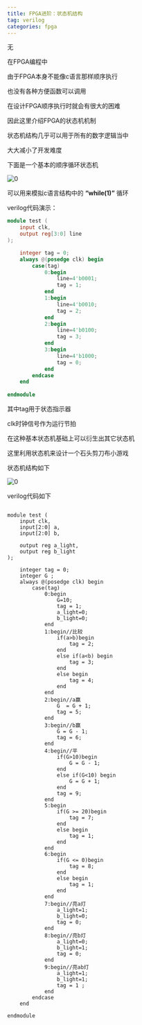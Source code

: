 ```yaml
---
title: FPGA进阶：状态机结构
tag: verilog
categories: fpga
---
```


无
<!--more-->


在FPGA编程中

由于FPGA本身不能像c语言那样顺序执行

也没有各种方便函数可以调用

在设计FPGA顺序执行时就会有很大的困难

因此这里介绍FPGA的状态机机制

状态机结构几乎可以用于所有的数字逻辑当中

大大减小了开发难度

下面是一个基本的顺序循环状态机

![0](https://i.loli.net/2021/06/17/iObLtFRZnYC4EGH.png)


可以用来模拟c语言结构中的 __“while(1)”__ 循环

verilog代码演示：

```verilog
module test (
    input clk,
    output reg[3:0] line
);

    integer tag = 0;
    always @(posedge clk) begin
        case(tag)
            0:begin
                line=4'b0001;
                tag = 1;
            end
            1:begin
                line=4'b0010;
                tag = 2;
            end
            2:begin
                line=4'b0100;
                tag = 3;
            end
            3:begin
                line=4'b1000;
                tag = 0;
            end
        endcase
    end
    
endmodule
```

其中tag用于状态指示器

clk时钟信号作为运行节拍

在这种基本状态机基础上可以衍生出其它状态机

这里利用状态机来设计一个石头剪刀布小游戏

状态机结构如下


![0](https://i.loli.net/2021/06/17/8IgS1v2u7kw6AlL.png)


verilog代码如下

```

module test (
    input clk,
    input[2:0] a,
    input[2:0] b,

    output reg a_light,
    output reg b_light
);

    integer tag = 0;
    integer G ;
    always @(posedge clk) begin
        case(tag)
            0:begin
                G=10;
                tag = 1;
                a_light=0;
                b_light=0;
            end
            1:begin//比较
                if(a>b)begin
                    tag = 2;
                end
                else if(a<b) begin
                    tag = 3;
                end
                else begin
                    tag = 4;
                end
            end
            2:begin//a赢
                G  = G + 1;
                tag = 5;
            end
            3:begin//b赢
                G = G - 1;
                tag = 6;
            end
            4:begin//平
                if(G>10)begin
                    G = G - 1;
                end
                else if(G<10) begin
                    G = G + 1;
                end
                tag = 9;
            end
            5:begin
                if(G >= 20)begin
                    tag = 7;
                end
                else begin
                    tag = 1;
                end
            end
            6:begin
                if(G <= 0)begin
                    tag = 8;
                end
                else begin
                    tag = 1;
                end
            end
            7:begin//亮a灯
                a_light=1;
                b_light=0;
                tag = 0;
            end
            8:begin//亮b灯
                a_light=0;
                b_light=1;
                tag = 0;
            end
            9:begin//亮ab灯
                a_light=1;
                b_light=1;
                tag = 1 ;
            end
        endcase
    end
    
endmodule

```

























